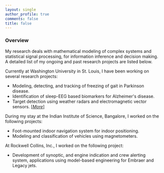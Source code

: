 ```yaml
---
layout: single
author_profile: true
comments: false
title: false
---
```


### Overview

My research deals with mathematical modeling of complex systems and statistical signal processing, for information inference and decision making. A detailed list of my ongoing and past research projects are listed below.

Currently at Washington University in St. Louis, I have been working on several research projects:

* Modeling, detecting, and tracking of freezing of gait in Parkinson disease.
* Identification of sleep-EEG based biomarkers for Alzheimer's disease.
* Target detection using weather radars and electromagnetic vector sensors. [[_More_]](/research/wradaremvs/)

During my stay at the Indian Institute of Science, Bangalore, I worked on the following projects:

* Foot-mounted indoor navigation system for indoor positioning.
* Modeling and classification of vehicles using magnetometers.

At Rockwell Collins, Inc., I worked on the following project:

* Development of synoptic, and engine indication and crew alerting system, applications using model-based engineering for Embraer and Legacy jets.